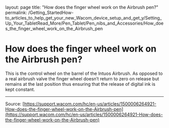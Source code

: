 layout: page
title: "How does the finger wheel work on the Airbrush pen?"
permalink: /Getting_StartedHow-to_articles_to_help_get_your_new_Wacom_device_setup_and_get_y/Setting_Up_Your_TabletRead_More/Pen_Tablet/Pen_nibs_and_Accessories/How_does_the_finger_wheel_work_on_the_Airbrush_pen

# How does the finger wheel work on the Airbrush pen?

This is the control wheel on the barrel of the Intuos Airbrush. As opposed to a real airbrush valve the finger wheel doesn′t return to zero on release but remains at the last position thus ensuring that the release of digital ink is kept constant.

---
Source: [https://support.wacom.com/hc/en-us/articles/1500006264921-How-does-the-finger-wheel-work-on-the-Airbrush-pen](https://support.wacom.com/hc/en-us/articles/1500006264921-How-does-the-finger-wheel-work-on-the-Airbrush-pen)
